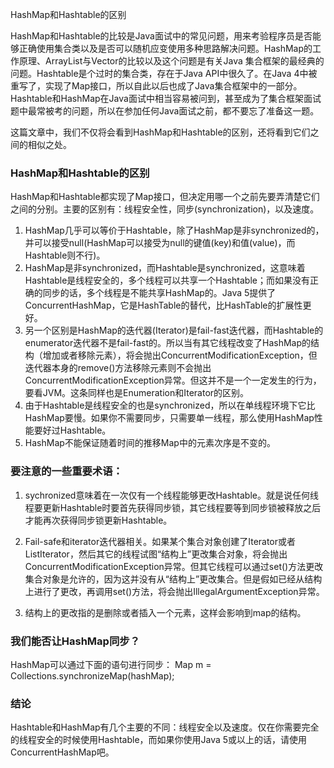 HashMap和Hashtable的区别

HashMap和Hashtable的比较是Java面试中的常见问题，用来考验程序员是否能够正确使用集合类以及是否可以随机应变使用多种思路解决问题。HashMap的工作原理、ArrayList与Vector的比较以及这个问题是有关Java 集合框架的最经典的问题。Hashtable是个过时的集合类，存在于Java API中很久了。在Java 4中被重写了，实现了Map接口，所以自此以后也成了Java集合框架中的一部分。Hashtable和HashMap在Java面试中相当容易被问到，甚至成为了集合框架面试题中最常被考的问题，所以在参加任何Java面试之前，都不要忘了准备这一题。

这篇文章中，我们不仅将会看到HashMap和Hashtable的区别，还将看到它们之间的相似之处。

### HashMap和Hashtable的区别

HashMap和Hashtable都实现了Map接口，但决定用哪一个之前先要弄清楚它们之间的分别。主要的区别有：线程安全性，同步(synchronization)，以及速度。

1. HashMap几乎可以等价于Hashtable，除了HashMap是非synchronized的，并可以接受null(HashMap可以接受为null的键值(key)和值(value)，而Hashtable则不行)。
2. HashMap是非synchronized，而Hashtable是synchronized，这意味着Hashtable是线程安全的，多个线程可以共享一个Hashtable；而如果没有正确的同步的话，多个线程是不能共享HashMap的。Java 5提供了ConcurrentHashMap，它是HashTable的替代，比HashTable的扩展性更好。
3. 另一个区别是HashMap的迭代器(Iterator)是fail-fast迭代器，而Hashtable的enumerator迭代器不是fail-fast的。所以当有其它线程改变了HashMap的结构（增加或者移除元素），将会抛出ConcurrentModificationException，但迭代器本身的remove()方法移除元素则不会抛出ConcurrentModificationException异常。但这并不是一个一定发生的行为，要看JVM。这条同样也是Enumeration和Iterator的区别。
4. 由于Hashtable是线程安全的也是synchronized，所以在单线程环境下它比HashMap要慢。如果你不需要同步，只需要单一线程，那么使用HashMap性能要好过Hashtable。
5. HashMap不能保证随着时间的推移Map中的元素次序是不变的。

### 要注意的一些重要术语：

1) sychronized意味着在一次仅有一个线程能够更改Hashtable。就是说任何线程要更新Hashtable时要首先获得同步锁，其它线程要等到同步锁被释放之后才能再次获得同步锁更新Hashtable。

2) Fail-safe和iterator迭代器相关。如果某个集合对象创建了Iterator或者ListIterator，然后其它的线程试图“结构上”更改集合对象，将会抛出ConcurrentModificationException异常。但其它线程可以通过set()方法更改集合对象是允许的，因为这并没有从“结构上”更改集合。但是假如已经从结构上进行了更改，再调用set()方法，将会抛出IllegalArgumentException异常。

3) 结构上的更改指的是删除或者插入一个元素，这样会影响到map的结构。

### 我们能否让HashMap同步？

HashMap可以通过下面的语句进行同步：
Map m = Collections.synchronizeMap(hashMap);

### 结论

Hashtable和HashMap有几个主要的不同：线程安全以及速度。仅在你需要完全的线程安全的时候使用Hashtable，而如果你使用Java 5或以上的话，请使用ConcurrentHashMap吧。

